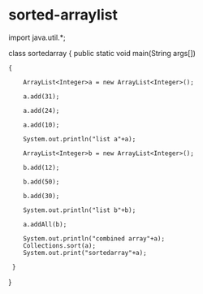 # sorted-arraylist
import java.util.*;

class sortedarray
{ 
      public static void main(String args[]) 

    { 

        ArrayList<Integer>a = new ArrayList<Integer>();

        a.add(31); 

        a.add(24); 

        a.add(10); 

        System.out.println("list a"+a);
        
        ArrayList<Integer>b = new ArrayList<Integer>();

        b.add(12); 
        
        b.add(50);
        
        b.add(30);
        
        System.out.println("list b"+b);
        
        a.addAll(b);
            
        System.out.println("combined array"+a); 
        Collections.sort(a);
        System.out.print("sortedarray"+a);

     } 
 } 
 
